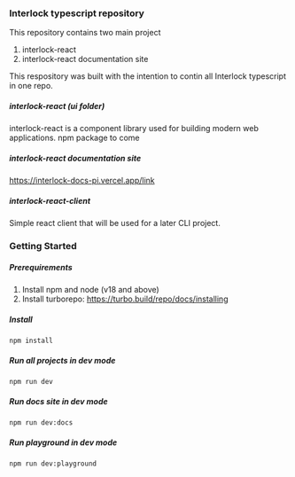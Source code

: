 ### Interlock typescript repository
This repository contains two main project
1. interlock-react
2. interlock-react documentation site

This respository was built with the intention to contin all Interlock typescript in one repo.


##### interlock-react (ui folder)
interlock-react is a component library used for building modern web applications. npm package to come

##### interlock-react documentation site
https://interlock-docs-pi.vercel.app/link

##### interlock-react-client
Simple react client that will be used for a later CLI project.


### Getting Started
##### Prerequirements
1. Install npm and node (v18 and above)
2. Install turborepo: https://turbo.build/repo/docs/installing


  ##### Install
  ```
  npm install
  ```

  ##### Run all projects in dev mode
  ```
  npm run dev
  ```

  ##### Run docs site in dev mode
  ```
  npm run dev:docs
  ```

  ##### Run playground in dev mode
  ```
  npm run dev:playground
  ```
